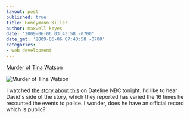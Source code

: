 ```yaml
---
layout: post
published: true
title: Honeymoon Killer
author: maxwell keyes
date: '2009-06-06 03:43:58 -0700'
date_gmt: '2009-06-06 07:43:58 -0700'
categories:
- web development
---
```


[Murder of Tina Watson](http://en.wikipedia.org/wiki/Murder_of_Tina_Watson)

![Murder of Tina Watson](/assets/images/posts/david-gabriel-watson-tina.jpg "Murder of Tina Watson")

I watched [the story about this](http://news.google.com/news?q=David+Gabriel+Watson+Scuba) on Dateline NBC tonight. I'd
like to hear David's side of the story, which they reported has varied the 16 times he recounted the events to police.
I wonder, does he have an official record which is public?
